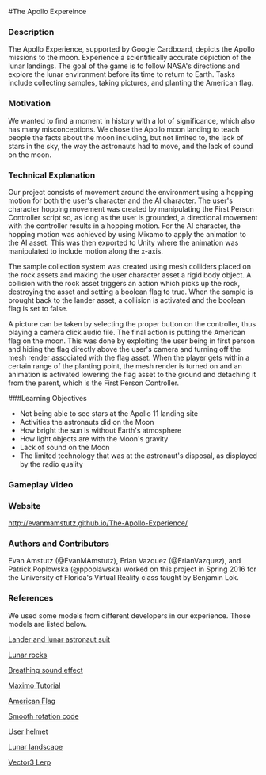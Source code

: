 #The Apollo Expereince

### Description
The Apollo Experience, supported by Google Cardboard, depicts the Apollo missions to the moon. Experience a scientifically accurate depiction of the lunar landings. The goal of the game is to follow NASA's directions and explore the lunar environment before its time to return to Earth. Tasks include collecting samples, taking pictures, and planting the American flag.

### Motivation
We wanted to find a moment in history with a lot of significance, which also has many misconceptions. We chose the Apollo moon landing to teach people the facts about the moon including, but not limited to, the lack of stars in the sky, the way the astronauts had to move, and the lack of sound on the moon.

### Technical Explanation
Our project consists of movement around the environment using a hopping motion for both the user's character and the AI character. The user's character hopping movement was created by manipulating the First Person Controller script so, as long as the user is grounded, a directional movement with the controller results in a hopping motion. For the AI character, the hopping motion was achieved by using Mixamo to apply the animation to the AI asset. This was then exported to Unity where the animation was manipulated to include motion along the x-axis. 

The sample collection system was created using mesh colliders placed on the rock assets and making the user character asset a rigid body object. A collision with the rock asset triggers an action which picks up the rock, destroying the asset and setting a boolean flag to true. When the sample is brought back to the lander asset, a collision is activated and the boolean flag is set to false. 

A picture can be taken by selecting the proper button on the controller, thus playing a camera click audio file. The final action is putting the American flag on the moon. This was done by exploiting the user being in first person and hiding the flag directly above the user's camera and turning off the mesh render associated with the flag asset. When the player gets within a certain range of the planting point, the mesh render is turned on and an animation is activated lowering the flag asset to the ground and detaching it from the parent, which is the First Person Controller.

###Learning Objectives
* Not being able to see stars at the Apollo 11 landing site
* Activities the astronauts did on the Moon
* How bright the sun is without Earth's atmosphere
* How light objects are with the Moon's gravity
* Lack of sound on the Moon
* The limited technology that was at the astronaut's disposal, as displayed by the radio quality

### Gameplay Video


### Website
http://evanmamstutz.github.io/The-Apollo-Experience/


### Authors and Contributors
Evan Amstutz (@EvanMAmstutz), Erian Vazquez (@ErianVazquez), and Patrick Poplowska (@ppoplawska) worked on this project in Spring 2016 for the University of Florida's Virtual Reality class taught by Benjamin Lok.

### References
We used some models from different developers in our experience. Those models are listed below.

[Lander and lunar astronaut suit](http://nasa3d.arc.nasa.gov/models)

[Lunar rocks](https://www.assetstore.unity3d.com/en/#!/content/6947)

[Breathing sound effect](https://www.youtube.com/watch?v=Wt7b8RyRfWw)

[Maximo Tutorial](https://www.youtube.com/watch?v=mBbXPB_6SWs)

[American Flag](https://3dwarehouse.sketchup.com/model.html?id=c34b64f276c670f349bb7846d039ee8)

[Smooth rotation code](http://forum.unity3d.com/threads/smooth-look-at.26141/)

[User helmet](https://3dwarehouse.sketchup.com/model.html?id=ubdd49a99-679f-460e-844e-5dcbdca48a85)

[Lunar landscape](https://www.assetstore.unity3d.com/en/#!/content/35818)

[Vector3 Lerp](http://docs.unity3d.com/ScriptReference/Vector3.Lerp.html)
